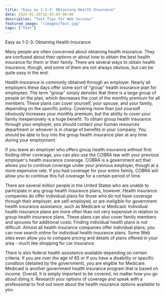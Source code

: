 ```yaml
---
title: "Easy as 1-2-3: Obtaining Health Insurance"
date: 2025-01-26T16:45:05-08:00
description: "Text Tips for Web Success"
featured_image: "/images/Text.jpg"
tags: ["Text"]
---
```


Easy as 1-2-3: Obtaining Health Insurance

Many people are often concerned about obtaining health insurance. They are confused about their options or about how to obtain the best health insurance for them or their family. There are several ways to obtain health insurance, though, and some of them are not always obvious, but can be quite easy in the end.

Health insurance is commonly obtained through an employer. Nearly all employers these days offer some sort of "group" health insurance plan for employees. The term "group" simply denotes that there is a large group of people on the plan, which decreases the cost of the monthly premium for all members. These plans can cover yourself, your spouse, and your family, depending on the specific policy. Covering more than just yourself obviously increases your monthly premium, but the ability to cover your family inexpensively is a huge benefit. To obtain group health insurance through your employer, you should contact your human resources department or whoever is in charge of benefits in your company. You should be able to buy into the group health insurance plan at any time during your employment. 

If you leave an employer who offers group health insurance without first finding other coverage, you can also use the COBRA law with your previous employer's health insurance coverage. COBRA is a government act that allows you to continue coverage under your previous employer, though at a more expensive rate. If you had coverage for your entire family, COBRA will allow you to continue this full coverage for a certain period of time.

There are several million people in the United States who are unable to participate in any group health insurance plans, however. Health insurance companies do offer individual plans for those who do not have coverage through their employer, are self-employed, or are ineligible for government health insurance assistance, such as Medicare or Medicaid. Individual health insurance plans are more often than not very expensive in relation to group health insurance plans. These plans can also cover family members and spouses for additional costs. Finding individual health plans is not difficult. Almost all health insurance companies offer individual plans; you can now search online for individual health insurance plans. Some Web sites even allow you to compare pricing and details of plans offered in your area - much like shopping for car insurance.

There is also federal health assistance available depending on certain criteria. If you are over the age of 65 or if you have a disability or specific condition (detailed by the government), you are eligible for Medicare. Medicaid is another government health insurance program that is based on income. Overall, it is simply important to be covered, no matter how you go about doing it. Research your options of coverage and speak with a professional to find out more about the health insurance options available to you.

